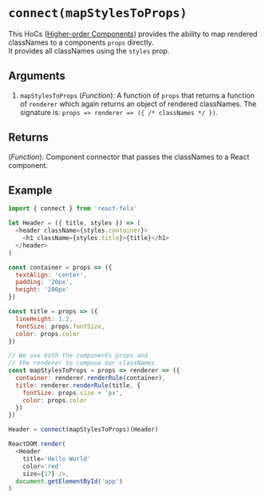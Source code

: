 # `connect(mapStylesToProps)`

This HoCs ([Higher-order Components](https://medium.com/@dan_abramov/mixins-are-dead-long-live-higher-order-components-94a0d2f9e750#.njbld18x8)) provides the ability to map rendered classNames to a components `props` directly.<br>
It provides all classNames using the `styles` prop.

## Arguments
1. `mapStylesToProps` (*Function*): A function
of `props` that returns a function of `renderer` which again returns an object of rendered classNames. The signature is: `props => renderer => ({ /* classNames */ })`.

## Returns
(*Function*): Component connector that passes the classNames to a React component.

## Example
```javascript
import { connect } from 'react-fela'

let Header = ({ title, styles }) => (
  <header className={styles.container}>
    <h1 className={styles.title}>{title}</h1>
  </header>
)

const container = props => ({
  textAlign: 'center',
  padding: '20px',
  height: '200px'
})

const title = props => ({
  lineHeight: 1.2,
  fontSize: props.fontSize,
  color: props.color
})

// We use both the components props and
// the renderer to compose our classNames
const mapStylesToProps = props => renderer => ({
  container: renderer.renderRule(container),
  title: renderer.renderRule(title, {
    fontSize: props.size + 'px',
    color: props.color
  })
})

Header = connect(mapStylesToProps)(Header)

ReactDOM.render(
  <Header
    title='Hello World'
    color='red'
    size={17} />,
  document.getElementById('app')
)
```
